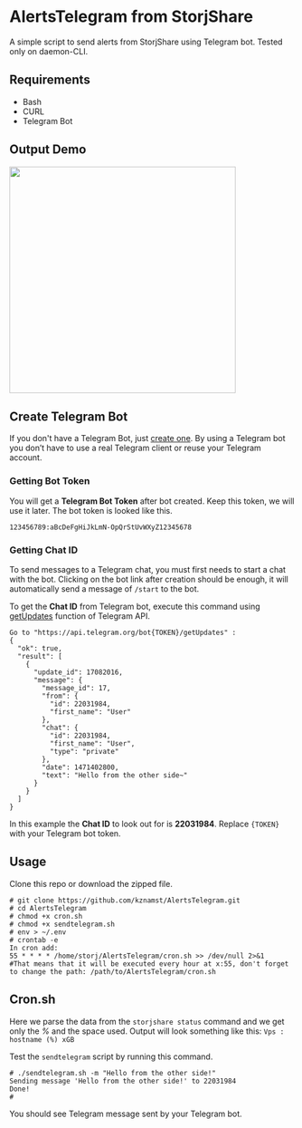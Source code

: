 # AlertsTelegram from StorjShare
A simple script to send alerts from StorjShare using Telegram bot. Tested only on daemon-CLI.

## Requirements

* Bash
* CURL
* Telegram Bot
## Output Demo
<img src="http://i.imgur.com/CqqUvrd.jpg" height="400"  >

## Create Telegram Bot

If you don't have a Telegram Bot, just [create one](https://core.telegram.org/bots#create-a-new-bot). By using a Telegram bot you don’t have to use a real Telegram client or reuse your Telegram account. 

### Getting Bot Token

You will get a **Telegram Bot Token** after bot created. Keep this token, we will use it later. The bot token is looked like this.

```nginx
123456789:aBcDeFgHiJkLmN-OpQrStUvWXyZ12345678
```

### Getting Chat ID

To send messages to a Telegram chat, you must first needs to start a chat with the bot. Clicking on the bot link after creation should be enough, it will automatically send a message of `/start` to the bot.

To get the **Chat ID** from Telegram bot, execute this command using [getUpdates](https://core.telegram.org/bots/api#getupdates) function of Telegram API.

```
Go to "https://api.telegram.org/bot{TOKEN}/getUpdates" : 
{
  "ok": true,
  "result": [
    {
      "update_id": 17082016,
      "message": {
        "message_id": 17,
        "from": {
          "id": 22031984,
          "first_name": "User"
        },
        "chat": {
          "id": 22031984,
          "first_name": "User",
          "type": "private"
        },
        "date": 1471402800,
        "text": "Hello from the other side~"
      }
    }
  ]
}
```

In this example the **Chat ID** to look out for is **22031984**. Replace `{TOKEN}` with your Telegram bot token.

## Usage

Clone this repo or download the zipped file. 

```console
# git clone https://github.com/kznamst/AlertsTelegram.git
# cd AlertsTelegram
# chmod +x cron.sh 
# chmod +x sendtelegram.sh
# env > ~/.env
# crontab -e
In cron add: 
55 * * * * /home/storj/AlertsTelegram/cron.sh >> /dev/null 2>&1
#That means that it will be executed every hour at x:55, don't forget to change the path: /path/to/AlertsTelegram/cron.sh
```

## Cron.sh
Here we parse the data from the `storjshare status` command and we get only the *%* and the space used.
Output will look something like this: ` Vps : hostname (%) xGB `


Test the `sendtelegram` script by running this command.

```console
# ./sendtelegram.sh -m "Hello from the other side!"
Sending message 'Hello from the other side!' to 22031984
Done!
#
```
You should see Telegram message sent by your Telegram bot.
